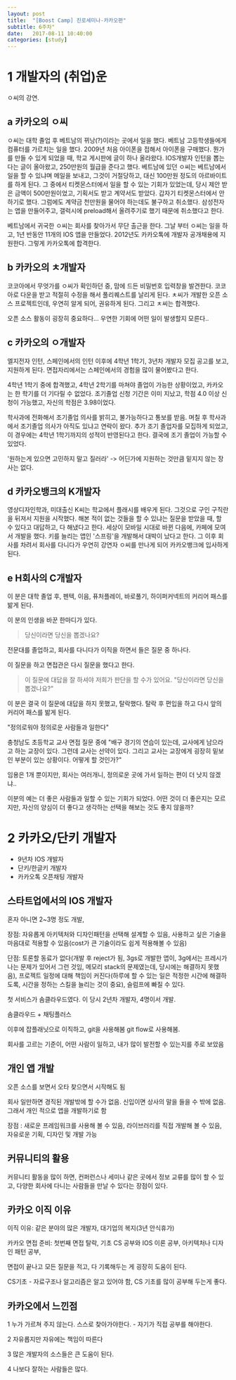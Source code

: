 ```yaml
---
layout: post
title:  "[Boost Camp] 진로세미나-카카오편"
subtitle: 6주차"
date:   2017-08-11 10:40:00
categories: [study]
---
```



# 1 개발자의 (취업)운 #

ㅇ씨의 강연.

## a 카카오의 ㅇ씨 ##

ㅇ씨는 대학 졸업 후 베트남의 뀌낭(?)이라는 곳에서 일을 했다. 베트남 고등학생들에게 컴퓨터를 가르치는 일을 했다. 2009년 처음 아이폰을 접해서 아이폰을 구매했다. 뭔가를 만들 수 있게 되었을 때, 학교 게시판에 글이 하나 올라왔다. IOS개발자 인턴을 뽑는다는 글이 올아왔고, 250만원의 월급을 준다고 했다. 베트남에 있던 ㅇ씨는 베트남에서 일을 할 수 있냐며 메일을 보내고, 그것이 거절당하고, 대신 100만원 정도의 아르바이트를 하게 된다. 그 중에서 티켓몬스터에서 일을 할 수 있는 기회가 있었는데, 당시 제안 받은 금액이 500만원이었고, 기획서도 받고 계약서도 받았다. 갑자기 티켓몬스터에서 안하기로 했다. 그럼에도 계약금 천만원을 물어야 하는데도 불구하고 취소했다. 삼성전자는 앱을 만들어주고, 갤럭시에 preload해서 올려주기로 했기 때문에 취소했다고 한다.

베트남에서 귀국한 ㅇ씨는 회사를 찾아가서 무단 출근을 한다. 그날 부터 ㅇ씨는 일을 하고, 1년 반동안 11개의 IOS 앱을 만들었다. 2012년도 카카오톡에 개발자 공개채용에 지원한다. 그렇게 카카오톡에 합격한다.


## b 카카오의 ㅊ개발자 ##

코코아에서 무엇가를 ㅇ씨가 확인하던 중, 맘에 드든 비밀번호 입력창을 발견한다. 코코아로 다운을 받고 적절히 수정을 해서 풀리퀘스트를 날리게 된다. ㅊ씨가 개발한 오픈 소스 프로젝트인데, 우연히 알게 되어, 권유하게 된다. 그리고 ㅊ씨는 합격했다.

오픈 소스 활동이 굉장히 중요하다... 우연한 기회에 어떤 일이 발생할지 모른다..


## c 카카오의 ㅇ개발자 ##

엘지전자 인턴, 스페인에서의 인턴 이후에 4학년 1학기, 3년차 개발자 모집 공고를 보고, 지원하게 된다. 면접자리에서는 스페인에서의 경험을 많이 물어봤다고 한다.

4학년 1학기 중에 합격했고, 4학년 2학기를 마쳐야 졸업이 가능한 상황이었고, 카카오는 한 학기를 더 기다릴 수 없었다. 조기졸업 신청 기간은 이미 지났고, 학점 4.0 이상 신청이 가능했고, 자신의 학점은 3.98이었다.

학사과에 전화해서 조기졸업 의사를 밝히고, 불가능하다고 통보를 받음. 며칠 후 학사과에서 조기졸업 의사가 아직도 있냐고 연락이 왔다. 추가 조기 졸업자를 모집하게 되었고, 이 경우에는 4학년 1학기까지의 성적이 반영된다고 한다. 결국에 조기 졸업이 가능할 수 있었다.

'원하는게 있으면 고민하지 말고 질러라' -> 어딘가에 지원하는 것만큼 밑지지 않는 장사는 없다.


## d 카카오뱅크의 K개발자 ##

영상디자인학과, 미대출신 K씨는 학교에서 플래시를 배우게 된다. 그것으로 구인 구직란을 뒤져서 지원을 시작했다. 해본 적이 없는 것들을 할 수 있냐는 질문을 받았을 때, 할 수 있다고 대답하고, 다 해냈다고 한다. 세상이 모바일 시대로 바뀐 다음에, 카페에 모여서 개발을 했다. 키를 늘리는 앱인 '스프링'을 개발해서 대박이 났다고 한다. 그 이후 회사를 차려서 회사를 다니다가 우연히 강연자 ㅇ씨를 만나게 되어 카카오뱅크에 입사하게 된다.

## e H회사의 C개발자 ##

이 분은 대학 졸업 후, 펜텍, 이음, 퓨처플레이, 바로풀기, 하이퍼커넥트의 커리어 패스를 밞게 된다.

이 분의 인생을 바꾼 한마디가 있다.

> 당신이라면 당신을 뽑겠나요?

전문대를 졸업하고, 회사를 다니다가 이직을 하면서 들은 질문 중 하나다.

이 질문을 하고 면접관은 다시 질문을 했다고 한다.

> 이 질문에 대답을 잘 하셔야 저희가 판단을 할 수가 있어요. "당신이라면 당신을 뽑겠나요?"

이 분은 결국 이 질문에 대답을 하지 못했고, 탈락했다. 탈락 후 편입을 하고 다시 앞의 커리어 패스를 밞게 된다.

"정의로워야 정의로운 사람들과 일한다"

충청남도 초등학교 교사 면접 질문 중에 "배구 경기의 연습이 있는데, 교사에게 남으라고 하는 교장이 있다. 그런데 교사는 선약이 있다. 그리고 교사는 교장에게 굉장히 밑보인 부분이 있는 상황이다. 어떻게 할 것인가?"

임용은 1개 뿐이지만, 회사는 여러개니, 정의로운 곳에 가서 일하는 편이 더 낫지 않겠냐.. 

이분의 예는 더 좋은 사람들과 일할 수 있는 기회가 되었다. 어떤 것이 더 좋은지는 모르지만, 자신의 양심이 더 좋다고 생각하는 선택을 해보는 것도 좋지 않을까?



# 2 카카오/단키 개발자 #

- 9년차 IOS 개발자
- 단키/한글키 개발자
- 카카오톡 오픈채팅 개발자


## 스타트업에서의 IOS 개발자 ##

혼자 아니면 2~3명 정도 개발,

장점: 자유롭게 아키텍처와 디자인패턴을 선택해 설계할 수 있음, 사용하고 싶은 기술을 마음대로 적용할 수 있음(cost가 큰 기술이라도 쉽게 적용해볼 수 있음)

단점: 토론할 동료가 없다(개발 후 reject가 됨, 3gs로 개발한 앱이, 3g에서는 프레시가 나는 문제가 있어서 그런 것임, 메모리 stack의 문제였는데, 당시에는 해결하지 못했음), 프로젝트 일정에 대해 책임이 커진다(하루에 할 수 있는 일은 적정한 시간에 해결하도록, 시간을 정하는 스킬을 늘리는 것이 중요), 슬럼프에 빠질 수 있다.

첫 서비스가 솜클라우드였다. 이 당시 2년차 개발자, 4명이서 개발.

솜클라우드 + 채팅플러스

이후에 잡플래닛으로 이직하고, git을 사용해봄 git flow로 사용해봄.

회사를 고르는 기준이, 어떤 사람이 일하고, 내가 많이 발전할 수 있는지를 주로 보았음



## 개인 앱 개발 ##

오픈 소스를 보면서 오타 찾으면서 시작해도 됨

회사 일만하면 경직된 개발밖에 할 수가 없음. 신입이면 상사의 말을 들을 수 밖에 없음. 그래서 개인 적으로 앱을 개발하기로 함

장점 : 새로운 프레임워크를 사용해 볼 수 있음, 라이브러리를 직접 개발해 볼 수 있음, 자유로운 기획, 디자인 및 개발 가능

## 커뮤니티의 활용 ##

커뮤니티 활동을 많이 하면, 컨퍼런스나 세미나 같은 곳에서 정보 교류를 많이 할 수 있고, 다양한 회사에 다니는 사람들을 만날 수 있다는 장점이 있다.

## 카카오 이직 이유 ##

이직 이유: 같은 분야의 많은 개발자, 대기업의 복지(3년 안식휴가)

카카오 면접 준비: 첫번째 면접 탈락, 기초 CS 공부와 IOS 이론 공부, 아키텍처나 디자인 패턴 공부,

면접이 끝나고 모든 질문을 적고, 다 기록해두는 게 굉장히 도움이 된다.

CS기초 - 자료구조나 알고리즘은 알고 있어야 함, CS 기초를 많이 공부해 두는게 좋다.

## 카카오에서 느낀점 ##

1 누가 가르쳐 주지 않는다. 스스로 찾아가야한다. - 자기가 직접 공부를 해야한다.

2 자유롭지만 자유에는 책임이 따른다

3 많은 개발자의 소스들은 큰 도움이 된다.

4 나보다 잘하는 사람들은 많다.